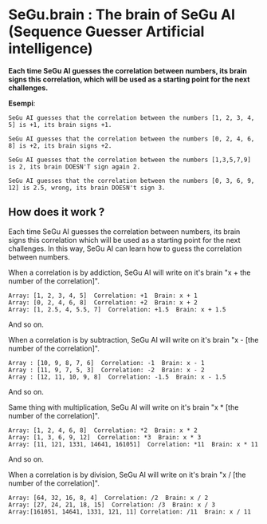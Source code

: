# SeGu.brain : The brain of SeGu AI (Sequence Guesser Artificial intelligence)
__Each time SeGu AI guesses the correlation between numbers, its brain signs this correlation,
which will be used as a starting point for the next challenges.__

__Esempi__:  

```
SeGu AI guesses that the correlation between the numbers [1, 2, 3, 4, 5] is +1, its brain signs +1.
```

```
SeGu AI guesses that the correlation between the numbers [0, 2, 4, 6, 8] is +2, its brain signs +2.
```

```
SeGu AI guesses that the correlation between the numbers [1,3,5,7,9] is 2, its brain DOESN'T sign again 2.
```

```
SeGu AI guesses that the correlation between the numbers [0, 3, 6, 9, 12] is 2.5, wrong, its brain DOESN't sign 3.
```

## How does it work ?
Each time SeGu AI guesses the correlation between numbers, its brain signs this correlation which will be used as a starting point for the next challenges. In this way, SeGu AI can learn how to guess the correlation between numbers.

When a correlation is by addiction, SeGu AI will write on it's brain "x + the number of the correlation]".
```
Array: [1, 2, 3, 4, 5]  Correlation: +1  Brain: x + 1
Array: [0, 2, 4, 6, 8]  Correlation: +2  Brain: x + 2
Array: [1, 2.5, 4, 5.5, 7]  Correlation: +1.5  Brain: x + 1.5
```
And so on.

When a correlation is by subtraction, SeGu AI will write on it's brain "x - [the number of the correlation]".
```
Array : [10, 9, 8, 7, 6]  Correlation: -1  Brain: x - 1
Array : [11, 9, 7, 5, 3]  Correlation: -2  Brain: x - 2
Array : [12, 11, 10, 9, 8]  Correlation: -1.5  Brain: x - 1.5
```
And so on.

Same thing with multiplication, SeGu AI will write on it's brain "x * [the number of the correlation]".
```
Array: [1, 2, 4, 6, 8]  Correlation: *2  Brain: x * 2
Array: [1, 3, 6, 9, 12]  Correlation: *3  Brain: x * 3
Array: [11, 121, 1331, 14641, 161051]  Correlation: *11  Brain: x * 11
```
And so on.

When a correlation is by division, SeGu AI will write on it's brain "x / [the number of the correlation]".
```
Array: [64, 32, 16, 8, 4]  Correlation: /2  Brain: x / 2
Array: [27, 24, 21, 18, 15]  Correlation: /3  Brain: x / 3
Array:[161051, 14641, 1331, 121, 11] Correlation: /11  Brain: x / 11
```


